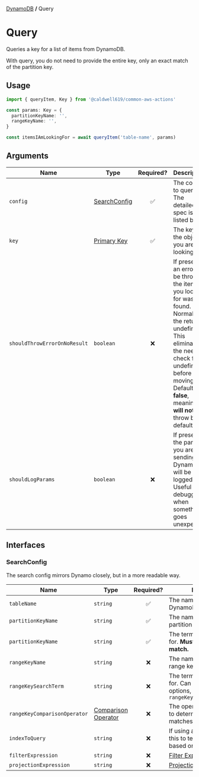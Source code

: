 [DynamoDB](./README.md#wrappers) **/** Query

# Query

Queries a key for a list of items from DynamoDB.

With query, you do not need to provide the entire key, only an exact match of the partition key.

## Usage

```ts
import { queryItem, Key } from '@caldwell619/common-aws-actions'

const params: Key = {
  partitionKeyName: '',
  rangeKeyName: '',
}

const itemsIAmLookingFor = await queryItem('table-name', params)
```

## Arguments

| Name                         | Type                                                                                              |     Required?      | Description                                                                                                                                                                                                                                      |
| ---------------------------- | ------------------------------------------------------------------------------------------------- | :----------------: | ------------------------------------------------------------------------------------------------------------------------------------------------------------------------------------------------------------------------------------------------ |
| `config`                     | [SearchConfig](#searchconfig)                                                                     | :white_check_mark: | The config to query. The detailed spec is listed below                                                                                                                                                                                           |
| `key`                        | [Primary Key](https://aws.amazon.com/premiumsupport/knowledge-center/primary-key-dynamodb-table/) | :white_check_mark: | The key of the object you are looking for                                                                                                                                                                                                        |
| `shouldThrowErrorOnNoResult` | `boolean`                                                                                         |        :x:         | If present, an error will be thrown if the item you looked for wasn't found. Normally the return is undefined. This eliminates the need to check for undefined before moving on. Default is **false**, meaning it **will not** throw by default. |
| `shouldLogParams`            | `boolean`                                                                                         |        :x:         | If present, the params you are sending to Dynamo will be logged. Useful for debugging when something goes unexpected                                                                                                                             |

## Interfaces

### SearchConfig

The search config mirrors Dynamo closely, but in a more readable way.

| Name                         | Type                                                                                                                                           |     Required?      | Description                                                                                                                                                                                                                                  |
| ---------------------------- | ---------------------------------------------------------------------------------------------------------------------------------------------- | :----------------: | -------------------------------------------------------------------------------------------------------------------------------------------------------------------------------------------------------------------------------------------- |
| `tableName`                  | `string`                                                                                                                                       | :white_check_mark: | The name of your DynamoDB table                                                                                                                                                                                                              |
| `partitionKeyName`           | `string`                                                                                                                                       | :white_check_mark: | The name of your table's partition key                                                                                                                                                                                                       |
| `partitionKeyName`           | `string`                                                                                                                                       | :white_check_mark: | The term you are searching for. **Must be an exact match.**                                                                                                                                                                                  |
| `rangeKeyName`               | `string`                                                                                                                                       |        :x:         | The name of your table's range key                                                                                                                                                                                                           |
| `rangeKeySearchTerm`         | `string`                                                                                                                                       |        :x:         | The term you are searching for. Can be a variety of options, when used with `rangeKeyComparisonOperator`                                                                                                                                     |
| `rangeKeyComparisonOperator` | [Comparison Operator](https://docs.aws.amazon.com/amazondynamodb/latest/APIReference/API_Condition.html#DDB-Type-Condition-ComparisonOperator) |        :x:         | The operator Dynamo uses to determine if an item matches your query                                                                                                                                                                          |
| `indexToQuery`               | `string`                                                                                                                                       |        :x:         | If using a [GSI](https://docs.aws.amazon.com/amazondynamodb/latest/developerguide/GSI.html) or [LSI](https://docs.aws.amazon.com/amazondynamodb/latest/developerguide/LSI.html), use this to tell Dynamo to query based on alternate indexes |
| `filterExpression`           | `string`                                                                                                                                       |        :x:         | [Filter Expression Guide](https://docs.aws.amazon.com/amazondynamodb/latest/developerguide/Query.html#Query.FilterExpression)                                                                                                                |
| `projectionExpression`       | `string`                                                                                                                                       |        :x:         | [Projection Expression Guide](https://docs.aws.amazon.com/amazondynamodb/latest/developerguide/Expressions.ProjectionExpressions.html)                                                                                                       |

